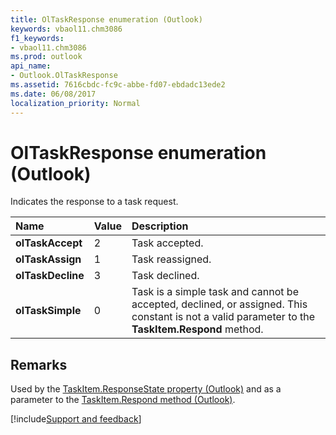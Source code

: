```yaml
---
title: OlTaskResponse enumeration (Outlook)
keywords: vbaol11.chm3086
f1_keywords:
- vbaol11.chm3086
ms.prod: outlook
api_name:
- Outlook.OlTaskResponse
ms.assetid: 7616cbdc-fc9c-abbe-fd07-ebdadc13ede2
ms.date: 06/08/2017
localization_priority: Normal
---
```



# OlTaskResponse enumeration (Outlook)

Indicates the response to a task request.



|Name|Value|Description|
|:-----|:-----|:-----|
| **olTaskAccept**|2|Task accepted.|
| **olTaskAssign**|1|Task reassigned.|
| **olTaskDecline**|3|Task declined.|
| **olTaskSimple**|0|Task is a simple task and cannot be accepted, declined, or assigned. This constant is not a valid parameter to the  **TaskItem.Respond** method.|

## Remarks

Used by the [TaskItem.ResponseState property (Outlook)](Outlook.TaskItem.ResponseState.md) and as a parameter to the [TaskItem.Respond method (Outlook)](Outlook.TaskItem.Respond.md).

[!include[Support and feedback](~/includes/feedback-boilerplate.md)]